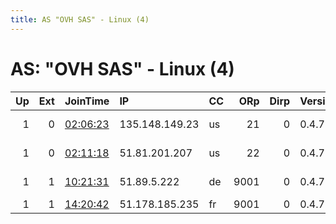 ```yaml
---
title: AS "OVH SAS" - Linux (4)
---
```


# AS: "OVH SAS" - Linux (4)

|   Up |   Ext | JoinTime                                                                                              | IP             | CC   |   ORp |   Dirp | Version   | Contact                        | Nickname   |   eFamMembers |
|-----:|------:|:------------------------------------------------------------------------------------------------------|:---------------|:-----|------:|-------:|:----------|:-------------------------------|:-----------|--------------:|
|    1 |     0 | [02:06:23](https://nusenu.github.io/OrNetStats/w/relay/09F4736B37FA72AC7399F71F917F895D3CF22685.html) | 135.148.149.23 | us   |    21 |      0 | 0.4.7.13  | Brandon Kuschel &lt;kusch023   | Lamia3     |            21 |
|    1 |     0 | [02:11:18](https://nusenu.github.io/OrNetStats/w/relay/CB1816F95D43D6805230ED63326E88B0D4A7ABD7.html) | 51.81.201.207  | us   |    22 |      0 | 0.4.7.13  | Brandon Kuschel &lt;kusch023   | Echidna3   |            21 |
|    1 |     1 | [10:21:31](https://nusenu.github.io/OrNetStats/w/relay/3A84FD18748A0B3C82429B0BC3D2EDE4D7385A6E.html) | 51.89.5.222    | de   |  9001 |      0 | 0.4.7.13  | 7freaks &lt;it@7freaks.com&gt; | 7freaks    |             2 |
|    1 |     1 | [14:20:42](https://nusenu.github.io/OrNetStats/w/relay/DD5EA6DF124ED8B665734B32CB53BB5C280E8F21.html) | 51.178.185.235 | fr   |  9001 |      0 | 0.4.7.13  | None                           | Hi         |             1 |

